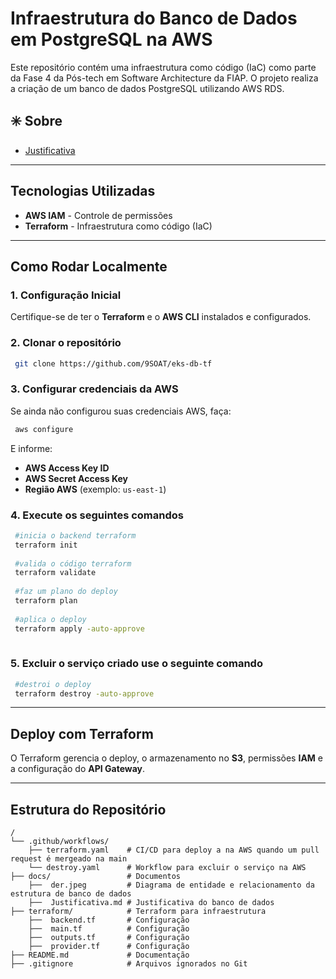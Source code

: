 # Infraestrutura do Banco de Dados em PostgreSQL na AWS
Este repositório contém uma infraestrutura como código (IaC) como parte da Fase 4 da Pós-tech em Software Architecture da FIAP. O projeto realiza a criação de um banco de dados PostgreSQL utilizando AWS RDS.
## ✳️ Sobre
- [Justificativa](/docs/Justificativa.md)
---

## Tecnologias Utilizadas

- **AWS IAM** - Controle de permissões
- **Terraform** - Infraestrutura como código (IaC)

---

## Como Rodar Localmente

### 1. Configuração Inicial

Certifique-se de ter o **Terraform** e o **AWS CLI** instalados e configurados.

### 2. Clonar o repositório

```sh
 git clone https://github.com/9SOAT/eks-db-tf
```

### 3. Configurar credenciais da AWS

Se ainda não configurou suas credenciais AWS, faça:

```sh
 aws configure
```

E informe:
- **AWS Access Key ID**
- **AWS Secret Access Key**
- **Região AWS** (exemplo: `us-east-1`)

### 4. Execute os seguintes comandos

```sh
 #inicia o backend terraform
 terraform init
   
 #valida o código terraform
 terraform validate
   
 #faz um plano do deploy
 terraform plan
  
 #aplica o deploy
 terraform apply -auto-approve
  

```

### 5. Excluir o serviço criado use o seguinte comando


```sh
 #destroi o deploy
 terraform destroy -auto-approve
```

---


## Deploy com Terraform

O Terraform gerencia o deploy, o armazenamento no **S3**, permissões **IAM** e a configuração do **API Gateway**.

---

## Estrutura do Repositório

```
/
└── .github/workflows/     
    ├── terraform.yaml    # CI/CD para deploy a na AWS quando um pull request é mergeado na main
    └── destroy.yaml      # Workflow para excluir o serviço na AWS
├── docs/                 # Documentos
    ├──  der.jpeg         # Diagrama de entidade e relacionamento da estrutura de banco de dados
    ├──  Justificativa.md # Justificativa do banco de dados
├── terraform/            # Terraform para infraestrutura
    ├──  backend.tf       # Configuração
    ├──  main.tf          # Configuração
    ├──  outputs.tf       # Configuração
    ├──  provider.tf      # Configuração
├── README.md             # Documentação
├── .gitignore            # Arquivos ignorados no Git
```
